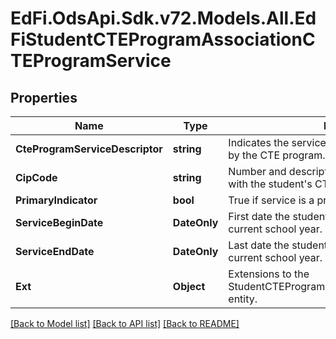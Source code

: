 # EdFi.OdsApi.Sdk.v72.Models.All.EdFiStudentCTEProgramAssociationCTEProgramService

## Properties

Name | Type | Description | Notes
------------ | ------------- | ------------- | -------------
**CteProgramServiceDescriptor** | **string** | Indicates the service being provided to the student by the CTE program. | 
**CipCode** | **string** | Number and description of the CIP code associated with the student&#39;s CTE program. | [optional] 
**PrimaryIndicator** | **bool** | True if service is a primary service. | [optional] 
**ServiceBeginDate** | **DateOnly** | First date the student was in this option for the current school year. | [optional] 
**ServiceEndDate** | **DateOnly** | Last date the student was in this option for the current school year. | [optional] 
**Ext** | **Object** | Extensions to the StudentCTEProgramAssociationCTEProgramService entity. | [optional] 

[[Back to Model list]](../../README.md#documentation-for-models) [[Back to API list]](../../README.md#documentation-for-api-endpoints) [[Back to README]](../../README.md)

